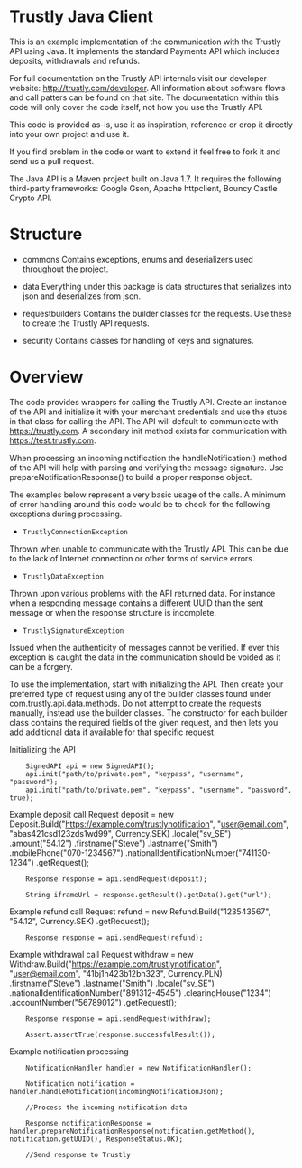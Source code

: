 Trustly Java Client
===================

This is an example implementation of the communication with the Trustly API using Java. It implements the standard Payments API which includes deposits, withdrawals and refunds.

For full documentation on the Trustly API internals visit our developer website: http://trustly.com/developer. All information about software flows and call patters can be found on that site. The documentation within this code will only cover the code itself, not how you use the Trustly API.

This code is provided as-is, use it as inspiration, reference or drop it directly into your own project and use it.

If you find problem in the code or want to extend it feel free to fork it and send us a pull request.

The Java API is a Maven project built on Java 1.7. It requires the following third-party frameworks: Google Gson, Apache httpclient, Bouncy Castle Crypto API.

Structure
=========
- commons
Contains exceptions, enums and deserializers used throughout the project.

- data
Everything under this package is data structures that serializes into json and deserializes from json.

- requestbuilders
Contains the builder classes for the requests. Use these to create the Trustly API requests.

- security
Contains classes for handling of keys and signatures.

Overview
========

The code provides wrappers for calling the Trustly API. Create an instance of the API and initialize it with your merchant credentials and use the stubs in that class for calling the API. The API will default to communicate with https://trustly.com. A secondary init method exists for communication with https://test.trustly.com.

When processing an incoming notification the handleNotification() method of the API will help with parsing and verifying the message signature. Use prepareNotificationResponse() to build a proper response object.

The examples below represent a very basic usage of the calls. A minimum of error handling around this code would be to check for the following exceptions during processing.

- `TrustlyConnectionException`

Thrown when unable to communicate with the Trustly API. This can be due to the lack of Internet connection or other forms of service errors.

- `TrustlyDataException`

Thrown upon various problems with the API returned data. For instance when a responding message contains a different UUID than the sent message or when the response structure is incomplete.

- `TrustlySignatureException`

Issued when the authenticity of messages cannot be verified. If ever this exception is caught the data in the communication should be voided as it can be a forgery.

To use the implementation, start with initializing the API. Then create your preferred type of request using any of the builder classes found under com.trustly.api.data.methods. Do not attempt to create the requests manually, instead use the builder classes. The constructor for each builder class contains the required fields of the given request, and then lets you add additional data if available for that specific request.

Initializing the API

		SignedAPI api = new SignedAPI();
    	api.init("path/to/private.pem", "keypass", "username", "password");
    	api.init("path/to/private.pem", "keypass", "username", "password", true);


Example deposit call
		Request deposit = new Deposit.Build("https://example.com/trustlynotification", "user@email.com", "abas421csd123zds1wd99", Currency.SEK)
                .locale("sv_SE")
                .amount("54.12")
                .firstname("Steve")
                .lastname("Smith")
                .mobilePhone("070-1234567")
                .nationalIdentificationNumber("741130-1234")
                .getRequest();

        Response response = api.sendRequest(deposit);

        String iframeUrl = response.getResult().getData().get("url");

Example refund call
		Request refund = new Refund.Build("123543567", "54.12", Currency.SEK)
                .getRequest();

        Response response = api.sendRequest(refund);

Example withdrawal call
        Request withdraw = new Withdraw.Build("https://example.com/trustlynotification", "user@email.com", "41bj1h423b12bh323", Currency.PLN)
                .firstname("Steve")
                .lastname("Smith")
                .locale("sv_SE")
                .nationalIdentificationNumber("891312-4545")
                .clearingHouse("1234")
                .accountNumber("56789012")
                .getRequest();

        Response response = api.sendRequest(withdraw);

        Assert.assertTrue(response.successfulResult());

Example notification processing

		
        NotificationHandler handler = new NotificationHandler();
        
        Notification notification = handler.handleNotification(incomingNotificationJson);

        //Process the incoming notification data

        Response notificationResponse = handler.prepareNotificationResponse(notification.getMethod(), notification.getUUID(), ResponseStatus.OK);

        //Send response to Trustly